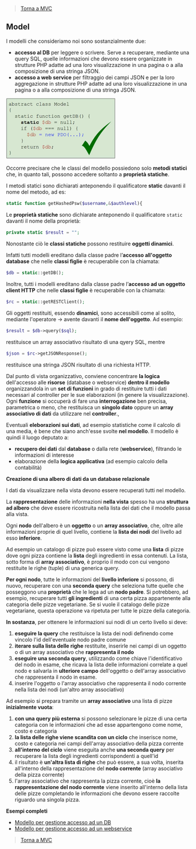 >[Torna a MVC](mvcindex.md) 
## **Model**

I modelli che consideriamo noi sono sostanzialmente due: 
-	**accesso al DB** per leggere o scrivere. Serve a recuperare, mediante una query SQL, quelle informazioni che devono essere organizzate in strutture PHP adatte ad una loro visualizzazione in una pagina o a alla composizione di una stringa JSON.
-	**accesso a web service** per filtraggio dei campi JSON e per la loro aggregazione in strutture PHP adatte ad una loro visualizzazione in una pagina o a alla composizione di una stringa JSON.
 

<img src="model.png" width="300">

Occorre precisare che le classi del modello possiedono solo **metodi statici** che, in quanto tali, possono accedere soltanto a **proprietà statiche**. 

I metodi statici sono dichiarati anteponendo il qualificatore **static** davanti il nome del metodo, ad es:
```PHP
static function getHashedPsw($username,&$authlevel){
```
Le **proprietà statiche** sono dichiarate anteponendo il qualificatore ```static``` davanti il nome della proprietà:
```PHP 
private static $result = "";
```
Nonostante ciò le **classi statiche** possono restituire **oggetti dinamici**.

Infatti tutti modelli ereditano dalla classe padre l’**accesso all'oggetto database** che nelle **classi figlie** è recuperabile con la chiamata:

```PHP 
$db = static::getDB();
```
Inoltre, tutti i modelli ereditano dalla classe padre l’**accesso ad un oggetto client HTTP** che nelle **classi figlie** è recuperabile con la chiamata:

```PHP 
$rc = static::getRESTClient(); 
```

Gli oggetti restituiti, essendo **dinamici**, sono accessibili come al solito, mediante l'operatore -> avente davanti il **nome dell'oggetto**.
Ad esempio:

```PHP 
$result = $db->query($sql);
```
restituisce un array associativo risultato di una qyery SQL, mentre

```PHP 
$json = $rc->getJSONResponse();
```
restituisce una stringa JSON risultato di una richiesta HTTP.

Dal punto di vista organizzativo, conviene concentrare **la logica** dell'accesso alle **risorse** (database o webservice) **dentro il modello** organizzandola in un **set di funzioni** in grado di restituire tutti i dati necessari al controller per le sue elaborazioni (in genere la visualizzazione). Ogni **funzione** si occuperà di fare una **interrogazione** ben precisa, parametrica o meno, che restituisca un **singolo dato** oppure un **array associativo di dati** da utilizzare nel **controller**.,

Eventuali **eleborazioni sui dati**, ad esempio statistiche come il calcolo di una media, è bene che siano anch'esse svolte **nel modello**. Il modello è quindi il luogo deputato a:
- **recupero dei dati** dal **database** o dalla rete (**webservice**), filtrando le informazioni di interesse
- elaborazione della **logica applicativa** (ad esempio calcolo della contabilità)



**Creazione di una albero di dati da un database relazionale**

I dati da visualizzare nella vista devono essere recuperati tutti nel modello. 

La **rappresentazione** delle informazioni **nella vista** spesso ha una **struttura ad albero** che deve essere ricostruita nella lista dei dati che il modello passa alla vista. 

Ogni **nodo** dell'albero è un **oggetto** o un **array associativo**, che, oltre alle informazioni proprie di quel livello, contiene la **lista dei nodi** del livello ad esso **inferiore**. 

Ad esempio un catalogo di pizze può essere visto come una **lista** di pizze dove ogni pizza contiene la **lista** degli ingredienti in essa contenuti. La lista, sotto forma di **array associativo**, è proprio il modo con cui vengono restituite le righe (tuple) di una generica query.

**Per ogni nodo**, tutte le informazioni del **livello inferiore** si possono, di nuovo, recuperare con una **seconda query** che seleziona tutte quelle che posseggono una **proprietà** che le lega ad un **nodo padre**. Si potrebbero, ad esempio, recuperare tutti **gli ingredienti** di una certa pizza appartenente alla categoria delle pizze vegetariane. Se si vuole il catalogo delle pizze vegetariane, questa operazione va ripetuta per tutte le pizze della categoria.

**In sostanza**, per ottenere le informazioni sui nodi di un certo livello si deve:
1. **eseguire la query** che restituisce la lista dei nodi definendo come vincolo l'id dell'eventuale nodo padre comune 
2. **iterare sulla lista delle righe** restituite, inserirle nei campi di un oggetto o di un array associativo che **rappresenta il nodo**
3. **eseguire una seconda query**, utilizzando come chiave l'identificativo del nodo in esame, che ricava la lista delle informazioni correlate a quel nodo e salvarla in **ulteriore campo** dell'oggetto o dell'array associativo che rappresenta il nodo in esame.
4. inserire l'oggetto o l'array associativo che rappresenta il nodo corrente nella lista dei nodi (un'altro array associativo)

Ad esempio si prepara tramite un **array associativo** una lista di pizze **inizialmente vuota**:
1. **con una query più esterna** si possono selezionare le pizze di una certa categoria con le informazioni che ad esse appartengono come nome, costo e categoria
2. **la lista delle righe viene scandita con un ciclo** che inserisce nome, costo e categoria nei campi dell'array associativo della pizza corrente
3.  **all'interno del ciclo** viene eseguita anche **una seconda query** per recuperare la lista degli ingredienti corrispondenti a quell'id
4. il risultato è **un'altra lista di righe** che può essere, a sua volta, inserita all'interno della rappresentazione del **nodo corrente** (array asociativo della pizza corrente) 
5. l'array associativo che rappresenta la pizza corrente, cioè **la rappresentazione del nodo corrente** viene inserito all'interno della lista delle pizze completando le informazioni che devono essere raccolte riguardo una singola pizza.

**Esempi completi**

- [Modello per gestione accesso ad un DB](esmodeluser.md)
- [Modello per gestione accesso ad un webservice](eswebservice.md)

>[Torna a MVC](mvcindex.md) 
